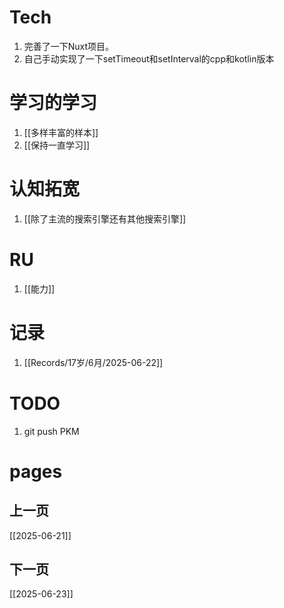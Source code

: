# Tech
1. 完善了一下Nuxt项目。
2. 自己手动实现了一下setTimeout和setInterval的cpp和kotlin版本

# 学习的学习
1. [[多样丰富的样本]]
2. [[保持一直学习]]

# 认知拓宽
1. [[除了主流的搜索引擎还有其他搜索引擎]]

# RU
1. [[能力]]

# 记录
1. [[Records/17岁/6月/2025-06-22]]

# TODO
1. git push PKM
# pages

## 上一页
[[2025-06-21]]

## 下一页
[[2025-06-23]]